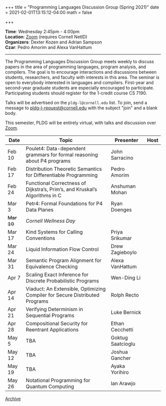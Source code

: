 +++
title = "Programming Languages Discussion Group (Spring 2021)"
date = 2021-02-01T13:15:12-04:00
math = false

+++

**Time**: Wednesday 2:45pm - 4:00pm <br/>
**Location**: [Zoom][] (requires Cornell NetID) <br/>
**Organizers**: Dexter Kozen and Adrian Sampson <br/>
**Czar**: Pedro Amorim and Alexa VanHattum <br/>

[zoom]: https://cornell.zoom.us/j/231639869?pwd=UHNVcnY3ZXVydk5pcTRyQk5ncEhJZz09

---

The Programming Languages Discussion Group meets weekly to discuss papers in the area of programming languages, program analysis, and compilers. The goal is to encourage interactions and discussions between students, researchers, and faculty with interests in this area. The seminar is open to everybody interested in languages and compilers. First-year and second-year graduate students are especially encouraged to participate. Participating students should register for the 1-credit course CS 7190.

Talks will be advertised on the `pldg-l@cornell.edu` list. To join, send a message to [pldg-l-request@cornell.edu][join-pldg] with the subject "join" and a blank body.

This semester, PLDG will be entirely virtual, with talks and discussion over [Zoom][].


| Date   | Topic       | Presenter | Host |
|--------|-------------|-----------|------|
| Feb 10 | Poulet4: Data-dependent grammars for formal reasoning about P4 programs | John Sarracino | |
| Feb 17 | Distribution Theoretic Semantics for Differentiable Programming | Pedro Amorim | |
| Feb 24 | Functional Correctness of Dijkstra’s, Prim’s, and Kruskal’s Algorithms in C | Anshuman Mohan | |
| Mar 3  | Petr4: Formal Foundations for P4 Data Planes | Ryan Doenges | |
| ~~Mar 10~~ | _Cornell Wellness Day_ | | |
| Mar 17 | Kind Systems for Calling Conventions | Priya Srikumar | |
| Mar 24 | Liquid Information Flow Control | Drew Zagieboylo | |
| Mar 31 | Semantic Program Alignment for Equivalence Checking | Alexa VanHattum | |
| Apr 7  | Scaling Exact Inference for Discrete Probabilistic Programs | Wen-Ding Li | |
| Apr 14 | Viaduct: An Extensible, Optimizing Compiler for Secure Distributed Programs | Rolph Recto | |
| Apr 21 | Verifying Determinism in Sequential Programs | Luke Bernick | |
| Apr 28 | Compositional Security for Reentrant Applications | Ethan Cecchetti  | |
| May 5  | TBA | Goktug Saatcioglu | |
| May 12 | TBA | Joshua Gancher | |
| May 19 | TBA | Ayaka Yorihiro | |
| May 26 | Notational Programming for Quantum Computing | Ian Arawjo | |


[Archive](../)

[join-pldg]: mailto:pldg-l-request@cornell.edu?subject=join
